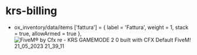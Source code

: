 # krs-billing


* ox_inventory/data/items
['fattura'] = {
		label = 'Fattura',
		weight = 1,
		stack = true,
		allowArmed = true
	},
![FiveM® by Cfx re - KRS GAMEMODE 2 0 built with CFX Default FiveM! 21_05_2023 21_39_11](https://github.com/KRS-KAROS/krs-billing/assets/131356071/5f23dc3e-03c3-4ad1-9e6f-fdc652c4cdb7)
